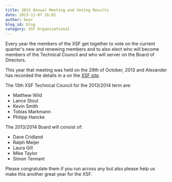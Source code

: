 ```yaml
---
title: 2013 Annual Meeting and Voting Results
date: 2013-11-07 16:01
author: bear
blog_id: blog
category: XSF Organisational
---
```


Every year the members of the XSF get together to vote on the current quarter's new and renewing members and to also elect who will become members of the Technical Council and who will server on the Board of Directors.

This year that meeting was held on the 29th of October, 2013 and Alexander has recorded the details in a on the [XSF site](http://xmpp.org/about-xmpp/xsf/meeting-minutes/xsf-member-meeting-2013-10-29).

The 13th XSF Technical Council for the 2013/2014 term are:

-   Matthew Wild
-   Lance Stout
-   Kevin Smith
-   Tobias Markmann
-   Philipp Hancke

The 2013/2014 Board will consist of:

-   Dave Cridland
-   Ralph Meijer
-   Laura Gill
-   Mike Taylor
-   Simon Tennant

Please congratulate them if you run across any but also please help us make this another great year for the XSF.
